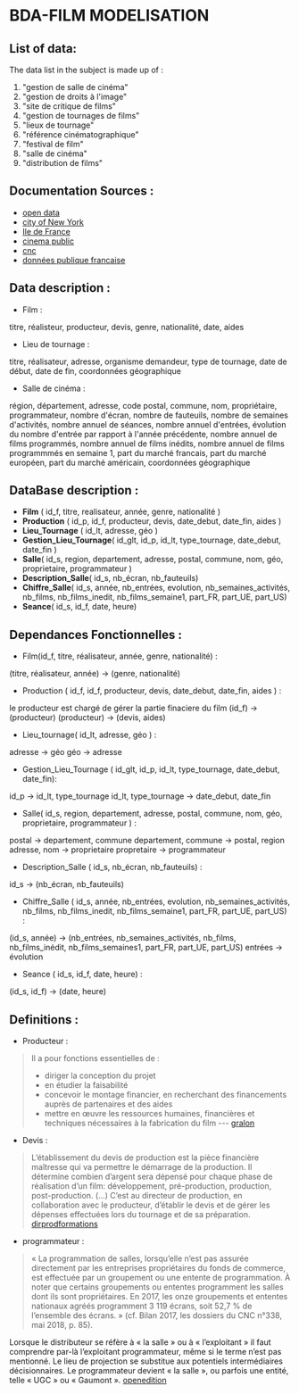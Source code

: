 # BDA-FILM MODELISATION


## List of data:
	
The data list in the subject is made up of :

1.   "gestion de salle de cinéma"
2.   "gestion de droits à l'image"
3.   "site de critique de films"
4.   "gestion de tournages de films"
5.   "lieux de tournage"
6.   "référence cinématographique"
7.   "festival de film"
8.   "salle de cinéma"
9.   "distribution de films"

## Documentation Sources :

 * [open data](https://opendata.paris.fr/explore/dataset/tournagesdefilmsparis2011/information/)
 * [city of New York](https://data.cityofnewyork.us/browse?Dataset-Information_Agency=Office+of+Film%2C+Theatre%2C+and+Broadcasting+%28FILM%29)
 * [Ile de France](https://data.iledefrance.fr/explore/dataset/les_salles_de_cinemas_en_ile-de-france/information/)
 * [cinema public](https://cinema-public.opendatasoft.com/explore/)
 * [cnc](https://www.cnc.fr/professionnels/etudes-et-rapports/statistiques/opendata)
 * [données publique francaise](https://www.data.gouv.fr/fr/organizations/centre-national-du-cinema-et-de-l-image-animee/)


## Data description :

* Film :

titre, réalisteur, producteur, devis, genre, nationalité, date, aides

* Lieu de tournage :

titre, réalisateur, adresse, organisme demandeur, type de tournage, date de début, date de fin, coordonnées géographique

* Salle de cinéma :

région, département, adresse, code postal, commune, nom, propriétaire, programmateur,  nombre d'écran, nombre de fauteuils, nombre de semaines d'activités, nombre annuel de séances, nombre annuel d'entrées, évolution du nombre d'entrée par rapport à l'année précédente,  nombre annuel de films programmés, nombre annuel de films inédits, nombre annuel de films programmmés en semaine 1, part du marché francais, part du marché européen, part du marché américain, coordonnées géographique 


## DataBase description :

* **Film** ( id_f, titre, realisateur, année, genre, nationalité )
* **Production** ( id_p, id_f, producteur, devis, date_debut, date_fin, aides )
* **Lieu_Tournage** ( id_lt, adresse, géo )
* **Gestion_Lieu_Tournage**( id_glt, id_p, id_lt, type_tournage, date_debut, date_fin )
* **Salle**( id_s, region, departement, adresse, postal, commune, nom, géo, proprietaire, programmateur )
* **Description_Salle**( id_s, nb_écran, nb_fauteuils)
* **Chiffre_Salle**( id_s, année, nb_entrées, evolution, nb_semaines_activités, nb_films, nb_films_inedit, nb_films_semaine1, part_FR, part_UE, part_US)
 * **Seance**( id_s, id_f, date, heure)
 
## Dependances Fonctionnelles :

* Film(id_f, titre, réalisateur, année, genre, nationalité) :

(titre, réalisateur, année)  -> (genre, nationalité)
 
* Production (  id_f, id_f, producteur, devis, date_debut, date_fin, aides ) :

le producteur est chargé de gérer la partie finaciere du film
(id_f) -> (producteur)
(producteur) -> (devis, aides)

* Lieu_tournage( id_lt, adresse, géo ) :

adresse -> géo
géo -> adresse

* Gestion_Lieu_Tournage ( id_glt, id_p, id_lt, type_tournage, date_debut, date_fin):

id_p -> id_lt, type_tournage
id_lt, type_tournage -> date_debut, date_fin

* Salle( id_s, region, departement, adresse, postal, commune, nom, géo, proprietaire, programmateur ) :

postal -> departement, commune
departement, commune -> postal, region
adresse, nom -> proprietaire
propretaire -> programmateur

* Description_Salle ( id_s, nb_écran, nb_fauteuils) :

id_s -> (nb_écran, nb_fauteuils)

* Chiffre_Salle ( id_s, année, nb_entrées, evolution, nb_semaines_activités, nb_films, nb_films_inedit, nb_films_semaine1, part_FR, part_UE, part_US) :

(id_s, année) -> (nb_entrées, nb_semaines_activités, nb_films, nb_films_inédit, nb_films_semaines1, part_FR, part_UE, part_US)
entrées -> évolution


* Seance ( id_s, id_f, date, heure) :

(id_s, id_f) -> (date, heure)

## Definitions :

* Producteur :
> Il a pour fonctions essentielles de :
>  - diriger la conception du projet
>  - en étudier la faisabilité
>  - concevoir le montage financier, en recherchant des financements auprès de partenaires et des aides
>  - mettre en œuvre les ressources humaines, financières et techniques nécessaires à la fabrication du film
> --- [gralon](https://www.gralon.net/articles/art-et-culture/cinema/article-le-producteur---role-et-fonctions-1495.htm)


  	
* Devis :
> L’établissement du devis de production est la pièce financière maîtresse qui va permettre le démarrage de la production.
Il détermine combien d’argent sera dépensé pour chaque phase de réalisation d’un film: développement, pré-production, production, post-production.
(...)
C’est au directeur de production, en collaboration avec le producteur, d’établir le devis et de gérer les dépenses effectuées lors du tournage et de sa préparation.
> [dirprodformations](https://dirprodformations.fr/devis-production-cinema/) 



* programmateur :
> « La programmation de salles, lorsqu’elle n’est pas assurée directement par les entreprises propriétaires du fonds de commerce, est effectuée par un groupement ou une entente de programmation. À noter que certains groupements ou ententes programment les salles dont ils sont propriétaires. En 2017, les onze groupements et ententes nationaux agréés programment 3 119 écrans, soit 52,7 % de l’ensemble des écrans. » (cf. Bilan 2017, les dossiers du CNC n°338, mai 2018, p. 85).
 >
 Lorsque le distributeur se réfère à « la salle » ou à « l’exploitant » il faut comprendre par-là l’exploitant programmateur, même si le terme n’est pas mentionné. Le lieu de projection se substitue aux potentiels intermédiaires décisionnaires. Le programmateur devient « la salle », ou parfois une entité, telle « UGC » ou « Gaumont ».
[openedition](https://journals.openedition.org/entrelacs/4204) 





















































